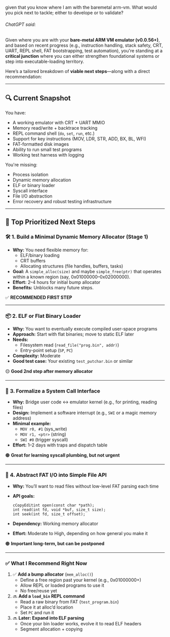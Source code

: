 given that you know where I am with the baremetal arm-vm.  What would you pick next to tackle; either to develope or to validate?



###### ChatGPT said:

Given where you are with your **bare-metal ARM VM emulator (v0.0.56+)**, and based on recent progress (e.g., instruction handling, stack safety, CRT, UART, REPL shell, FAT bootstrapping, test automation), you're standing at a **critical junction** where you can either strengthen foundational systems or step into executable-loading territory.

Here’s a tailored breakdown of **viable next steps**—along with a direct recommendation:

------

## 🔍 **Current Snapshot**

You have:

- A working emulator with CRT + UART MMIO
- Memory read/write + backtrace tracking
- REPL command shell (`do`, `set`, `run`, etc.)
- Support for key instructions (MOV, LDR, STR, ADD, BX, BL, WFI)
- FAT-formatted disk images
- Ability to run small test programs
- Working test harness with logging

You're missing:

- Process isolation
- Dynamic memory allocation
- ELF or binary loader
- Syscall interface
- File I/O abstraction
- Error recovery and robust testing infrastructure

------

## 🚀 Top Prioritized Next Steps

### 🛠️ **1. Build a Minimal Dynamic Memory Allocator (Stage 1)**

- **Why:** You need flexible memory for:
  - ELF/binary loading
  - CRT buffers
  - Allocating structures (file handles, buffers, tasks)
- **Goal:** A `simple_alloc(size)` and maybe `simple_free(ptr)` that operates within a known region (say, 0x01000000–0x02000000).
- **Effort:** 2–4 hours for initial bump allocator
- **Benefits:** Unblocks many future steps.

✅ **RECOMMENDED FIRST STEP**

------

### 📦 **2. ELF or Flat Binary Loader**

- **Why:** You want to eventually execute compiled user-space programs
- **Approach:** Start with flat binaries; move to static ELF later
- **Needs:**
  - Filesystem read (`read_file("prog.bin", addr)`)
  - Entry-point setup (`SP`, `PC`)
- **Complexity:** Moderate
- **Good test case:** Your existing `test_putchar.bin` or similar

🟡 **Good 2nd step after memory allocator**

------

### 🧪 **3. Formalize a System Call Interface**

- **Why:** Bridge user code ↔ emulator kernel (e.g., for printing, reading files)
- **Design:** Implement a software interrupt (e.g., `SWI` or a magic memory address)
- **Minimal example:**
  - `MOV r0, #1` (sys_write)
  - `MOV r1, <ptr>` (string)
  - `SWI #0` (trigger syscall)
- **Effort:** 1–2 days with traps and dispatch table

🟠 **Great for learning syscall plumbing, but not urgent**

------

### 📂 **4. Abstract FAT I/O into Simple File API**

- **Why:** You’ll want to read files without low-level FAT parsing each time

- **API goals:**

  ```
  cCopyEditint open(const char *path);
  int read(int fd, void *buf, size_t size);
  int seek(int fd, size_t offset);
  ```

- **Dependency:** Working memory allocator

- **Effort:** Moderate to High, depending on how general you make it

🟠 **Important long-term, but can be postponed**

------

### ✅ What I Recommend **Right Now**

1. ✅ **Add a bump allocator** (`mem_alloc()`)
   - Define a free region past your kernel (e.g., 0x01000000+)
   - Allow REPL or loaded programs to use it
   - No free/reuse yet
2. 🔜 **Add a `load_bin` REPL command**
   - Read a raw binary from FAT (`test_program.bin`)
   - Place it at alloc’d location
   - Set `PC` and run it
3. 🔜 **Later: Expand into ELF parsing**
   - Once your bin loader works, evolve it to read ELF headers
   - Segment allocation + copying